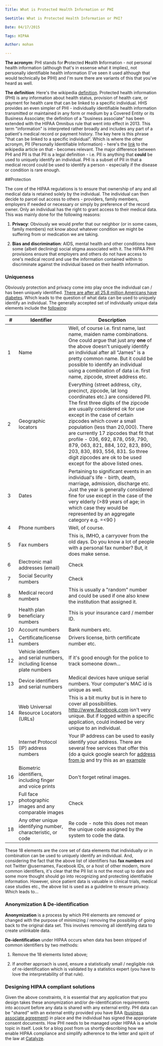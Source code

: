 ```yaml
---
Title: What is Protected Health Information or PHI

Seotitle: What is Protected Health Information or PHI?

Date: 04/17/2015

Tags: HIPAA

Author: mohan

---
```

**The acronym**: PHI stands for **P**rotected **H**ealth **I**nformation - not personal health information (although that's in essense what it implies), not personally identifiable health information (I've seen it used although that would technically be PIHI) and I'm sure there are variants of this that you've heard as well.


**The definition**: Here's the wikipedia [definition](http://en.wikipedia.org/wiki/Protected_health_information). Protected health information (PHI) is any information about health status, provision of health care, or payment for health care that can be linked to a specific individual. HHS provides an even simpler  of PHI - individually identifiable health information transmitted or maintained in any form or medium by a Covered Entity or its Business Associate; the definition of a "business associate" has been extended with the HIPAA Omnibus rule that went into effect in 2013. This term "information" is interpreted rather broadly and includes any part of a patient's medical record or payment history. The key here is this phrase "that can be linked to a specific individual". Which is where the other acronym, PII (Personally Identifiable Information) - here's the [link](http://en.wikipedia.org/wiki/Personally_identifiable_information) to the wikipedia article on that - becomes relevant. The major difference between PHI and PII is that PII is a legal definition - i.e. PII is anything that **could** be used to uniquely identify an individual. PHI is a subset of PII in that a medical record could be used to identify a person - especially if the disease or condition is rare enough.

##Protection

The core of the HIPAA regulations is to ensure that ownership of any and all medical data is retained solely by the individual. The individual can then decide to parcel out access to others - providers, family members, employers if needed or necessary or simply by preference of the record owner. Only an individual has the right to grant access to their medical data. This was mainly done for the following reasons:

1. **Privacy**: Obviously we would prefer that our neighbor (or in some cases, family members) not know about whatever condition we might be suffering from or medication we are taking.

2. **Bias and discrimination**: AIDS, mental health and other conditions have some (albeit declining) social stigma associated with it. The HIPAA PHI provisions ensure that employers and others do not have access to one's medical record and use the information contained within to discriminate against the individual based on their health information.

### Uniqueness

Obviously protection and privacy come into play once the individual can / has been uniquely identified. [There are after all 25.8 million Americans have diabetes](http://ndep.nih.gov/diabetes-facts/). Which leads to the question of what data can be used to uniquely identify an individual. The generally accepted set of individually unique data elements include the [following](http://www.oshpd.ca.gov/Boards/CPHS/HIPAAIdentifiers.pdf):

|#|Identifier|Description|
|-|----------|-----------|
|1|Name|Well, of course i.e. first name, last name, maiden name combinations. One could argue that just any **one** of the above doesn't uniquely identify an individual after all "James" is a pretty common name. But it could be possible to identify an individual using a combination of data i.e. first name, zipcode, street address etc.|
|2|Geographic locators|Everything (street address, city, precinct, zipcode, lat long coordinates etc.) are considered PII. The first three digits of the zipcode are usually considered ok for use except in the case of certain zipcodes which cover a small population (less than 20,000). There are currently 17 zipcodes that fit that profile - 036, 692, 878, 059, 790, 879, 063, 821, 884, 102, 823, 890, 203, 830, 893, 556, 831. So three digit zipcodes are ok to be used except for the above listed ones.|
|3|Dates|Pertaining to significant events in an individual's life - birth, death, marriage, admission, discharge etc. Just the year is generally considered fine for use except in the case of the very elderly (>89 years of age; in which case they would be represented by an aggregate category e.g. =<90 )|
|4|Phone numbers|Well, of course.|
|5|Fax numbers|This is, IMHO, a carryover from the old days. Do you know a lot of people with a personal fax number? But, it does make sense.|
|6|Electronic mail addresses (email)|Check|
|7|Social Security numbers|Check|
|8|Medical record numbers|This is usually a "random" number and could be used if one also knew the institution that assigned it.|
|9|Health plan beneficiary numbers|This is your insurance card / member ID.|
|10|Account numbers|Bank numbers etc.|
|11|Certificate/license numbers|Drivers license, birth certificate number etc.|
|12|Vehicle identifiers and serial numbers, including license plate numbers|If it's good enough for the police to track someone down...|
|13|Device identifiers and serial numbers|Medical devices have unique serial numbers. Your computer's MAC id is unique as well.|
|14|Web Universal Resource Locators (URLs)|This is a bit murky but is in here to cover all possibilities. http://www.facebook.com isn't very unique. But if logged within a specific application, could indeed be very unique to an individual.|
|15|Internet Protocol (IP) address numbers|Your IP address can be used to easily identify your address. There are several free services that offer this (do a quick google search for [address from ip](https://www.google.com/search?q=address+from+ip&oq=address_) and try this as an [example](http://www.geobytes.com/IpLocator.htm)|
|16|Biometric identifiers, including finger and voice prints|Don't forget retinal images.|
|17|Full face photographic images and any comparable images|Check|
|18|Any other unique identifying number, characteristic, or code|Re code - note this does not mean the unique code assigned by the system to code the data.|

These 18 elements are the core set of data elements that individually or in combination can be used to uniquely identify an individual. And, considering the fact that the above list of identifiers has **fax numbers** and not Twitter @usernames, Facebook IDs, or a host of other modern, more common identifiers, it's clear that the PII list is not the most up to date and some more thought should go into recognizing and protecting identifiable information. However, since patient data is valuable in clinical trials, medical case studies etc., the above list is used as a guideline to ensure privacy. Which leads to...

### Anonymization & De-identification

**Anonymization** is a process by which PHI elements are removed or changed with the purpose of minimizing / removing the possibility of going back to the original data set. This involves removing all identifying data to create unlinkable data.

**De-identification** under HIPAA occurs when data has been stripped of common identifiers by two methods:

1. Remove the 18 elements listed above;

2. If another approach is used, ensure a statistically small / negligible risk of re-identification which is validated by a statistics expert (you have to love the interpretability of that rule).

### Designing HIPAA compliant solutions

Given the above constraints, it is essential that any application that you design takes these anonymization and/or de-identification requirements into account before any data is shared with any external entity. PHI data can be "shared" with an external entity provided you have BAA ([business associate agreement](http://healthcare.partners.org/phsirb/hipaaglos.htm#g7)) in place and the individual has signed the appropriate consent documents. How PHI needs to be managed under HIPAA is a whole topic in itself. Look for a blog post from us shortly describing how we enable HIPAA compliance and simplify adherence to the letter and spirit of the law at [Catalyze](https://catalyze.io/).